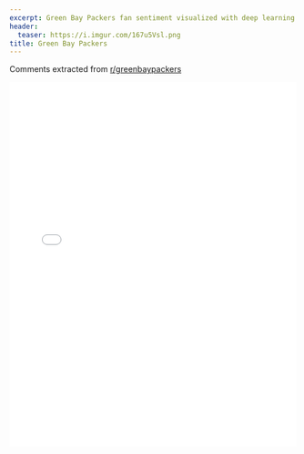 ```yaml
---
excerpt: Green Bay Packers fan sentiment visualized with deep learning.
header:
  teaser: https://i.imgur.com/167u5Vsl.png
title: Green Bay Packers
---
```


Comments extracted from [r/greenbaypackers](https://reddit.com/r/greenbaypackers)
<iframe id="igraph" scrolling="no" style="border:none;" seamless="seamless" src="/plots/NFL/GNB.html" height="640" width="100%"></iframe>